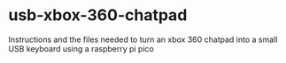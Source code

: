 # usb-xbox-360-chatpad
Instructions and the files needed to turn an xbox 360 chatpad into a small USB keyboard using a raspberry pi pico
